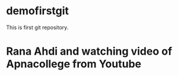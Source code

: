 # demofirstgit
This is first git repository.
<br>
<h1>Rana Ahdi and watching video of Apnacollege from Youtube</h1>
